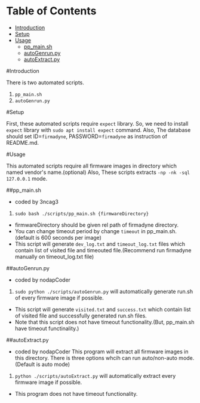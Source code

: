 # Table of Contents

- [Introduction](#introduction)
- [Setup](#setup)
- [Usage](#usage)
  - [pp_main.sh](#pp_main.sh)
  - [autoGenrun.py](#autoGenrun.py)
  - [autoExtract.py](#autoExtract.py)


#Introduction

There is two automated scripts.
1. `pp_main.sh`
2. `autoGenrun.py`

#Setup

First, these automated scripts require `expect` library.
So, we need to install `expect` library with `sudo apt install expect` command.
Also, The database should set ID=`firmadyne`, PASSWORD=`firmadyne` as instruction of README.md.

#Usage

This automated scripts require all firmware images in directory which named vendor's name.(optional)
Also, These scripts extracts `-np -nk -sql 127.0.0.1` mode.

##pp_main.sh
- coded by 3ncag3
1. `sudo bash ./scripts/pp_main.sh {firmwareDirectory}`
* firmwareDirectory should be given rel path of firmadyne directory.
* You can change timeout period by change `timeout` in pp_main.sh.(default is 600 seconds per image)
* This script will generate `dev_log.txt` and `timeout_log.txt` files which contain list of visited file and timeouted file.(Recommend run firmadyne manually on timeout_log.txt file)


##autoGenrun.py
- coded by nodapCoder
1. `sudo python ./scripts/autoGenrun.py` will automatically generate run.sh of every firmware image if possible. 
* This script will generate `visited.txt` and `success.txt` which contain list of visited file and successfully generated run.sh files.
* Note that this script does not have timeout functionality.(But, pp_main.sh have timeout functinality.)

##autoExtract.py
- coded by nodapCoder
This program will extract all firmware images in this directory.
There is three options whcih can run auto/non-auto mode.(Default is auto mode)
1. `python ./scripts/autoExtract.py` will automatically extract every firmware image if possible.
* This program does not have timeout functionality.

